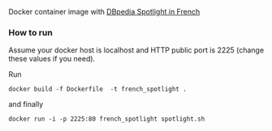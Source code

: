 Docker container image with [DBpedia Spotlight in French](http://fr.dbpedia.org/) 

### How to run

Assume your docker host is localhost and HTTP public port is 2225 (change these values if you need).

Run
    
    docker build -f Dockerfile  -t french_spotlight .

and finally

    docker run -i -p 2225:80 french_spotlight spotlight.sh


